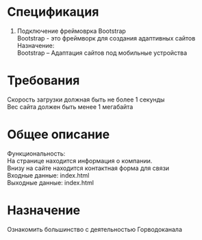 # Спецификация
1. Подключение фреймоврка Bootstrap\
Bootstrap - это  фреймворк для создания адаптивных сайтов\
Назначение:\
Bootstrap – Адаптация сайтов под мобильные устройства

# Требования
Скорость загрузки должная быть не более 1 секунды\
Вес сайта должен быть менее 1 мегабайта

# Общее описание
Функциональность:\
На странице находится информация о компании.\
Внизу на сайте находится контактная форма для связи\
Входные данные: index.html\
Выходные данные: index.html

# Назначение
Ознакомить большинство с деятельностью Горводоканала